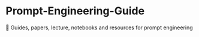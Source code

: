 # Prompt-Engineering-Guide
🐙 Guides, papers, lecture, notebooks and resources for prompt engineering
